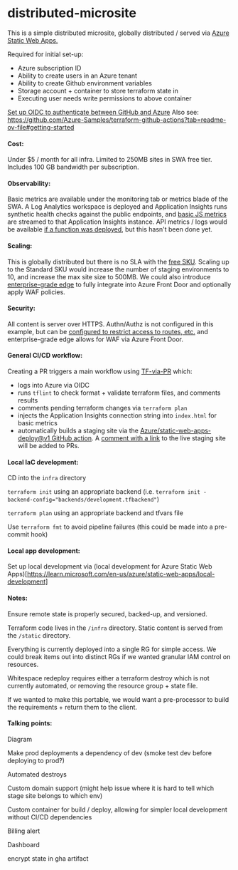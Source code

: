 # distributed-microsite

This is a simple distributed microsite, globally distributed / served via [Azure Static Web Apps.](https://learn.microsoft.com/en-us/azure/static-web-apps/overview) 

Required for initial set-up:
- Azure subscription ID
- Ability to create users in an Azure tenant
- Ability to create Github environment variables
- Storage account + container to store terraform state in
- Executing user needs write permissions to above container

[Set up OIDC to authenticate between GitHub and Azure](https://learn.microsoft.com/en-us/azure/developer/github/connect-from-azure-openid-connect)
Also see: https://github.com/Azure-Samples/terraform-github-actions?tab=readme-ov-file#getting-started

#### Cost:

Under $5 / month for all infra. Limited to 250MB sites in SWA free tier. Includes 100 GB bandwidth per subscription.

#### Observability:

Basic metrics are available under the monitoring tab or metrics blade of the SWA. A Log Analytics workspace is deployed and Application Insights runs synthetic health checks against the public endpoints, and [basic JS metrics](https://learn.microsoft.com/en-us/azure/azure-monitor/app/javascript-sdk?tabs=javascriptwebsdkloaderscript#snippet-based-setup) are streamed to that Application Insights instance. API metrics / logs would be available [if a function was deployed](https://learn.microsoft.com/en-us/azure/static-web-apps/monitor), but this hasn't been done yet.

#### Scaling:
This is globally distributed but there is no SLA with the [free SKU](https://learn.microsoft.com/en-us/azure/static-web-apps/plans). Scaling up to the Standard SKU would increase the number of staging environments to 10, and increase the max site size to 500MB. We could also introduce [enterprise-grade edge](https://learn.microsoft.com/en-us/azure/static-web-apps/enterprise-edge?tabs=azure-portal) to fully integrate into Azure Front Door and optionally apply WAF policies. 

#### Security:
All content is server over HTTPS. Authn/Authz is not configured in this example, but can be [configured to restrict access to routes, etc.](https://learn.microsoft.com/en-us/azure/static-web-apps/authentication-authorization) and enterprise-grade edge allows for WAF via Azure Front Door.

#### General CI/CD workflow:

Creating a PR triggers a main workflow using [TF-via-PR](https://github.com/OP5dev/TF-via-PR) which:
- logs into Azure via OIDC
- runs `tflint` to check format + validate terraform files, and comments results
- comments pending terraform changes via `terraform plan`
- injects the Application Insights connection string into `index.html` for basic metrics
- automatically builds a staging site via the [Azure/static-web-apps-deploy@v1 GitHub action](https://github.com/Azure/static-web-apps-deploy). A [comment with a link](https://learn.microsoft.com/en-us/azure/static-web-apps/review-publish-pull-requests) to the live staging site will be added to PRs.

#### Local IaC development:

CD into the `infra` directory

`terraform init` using an appropriate backend (i.e. `terraform init -backend-config="backends/development.tfbackend"`)

`terraform plan` using an appropriate backend and tfvars file

Use `terraform fmt` to avoid pipeline failures (this could be made into a pre-commit hook)


#### Local app development:

Set up local development via (local development for Azure Static Web Apps)[https://learn.microsoft.com/en-us/azure/static-web-apps/local-development]

#### Notes:

Ensure remote state is properly secured, backed-up, and versioned.

Terraform code lives in the `/infra` directory. Static content is served from the `/static` directory.

Everything is currently deployed into a single RG for simple access. We could break items out into distinct RGs if we wanted granular IAM control on resources.

Whitespace redeploy requires either a terraform destroy which is not currently automated, or removing the resource group + state file.

If we wanted to make this portable, we would want a pre-processor to build the requirements + return them to the client.

#### Talking points:

Diagram

Make prod deployments a dependency of dev (smoke test dev before deploying to prod?)

Automated destroys

Custom domain support (might help issue where it is hard to tell which stage site belongs to which env)

Custom container for build / deploy, allowing for simpler local development without CI/CD dependencies

Billing alert

Dashboard

encrypt state in gha artifact
